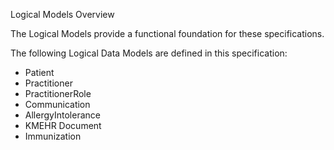 Logical Models Overview

The Logical Models provide a functional foundation for these specifications. 

The following Logical Data Models are defined in this specification:

* Patient
* Practitioner
* PractitionerRole
* Communication
* AllergyIntolerance
* KMEHR Document
* Immunization